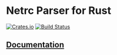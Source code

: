 Netrc Parser for Rust
=====================

[![Crates.io](https://img.shields.io/crates/v/netrc.svg)](https://crates.io/crates/netrc)
[![Build Status](https://travis-ci.org/Yuhta/netrc-rs.svg?branch=master)](https://travis-ci.org/Yuhta/netrc-rs)

## [Documentation](http://yuhta.github.io/netrc-rs/doc/netrc/index.html)
